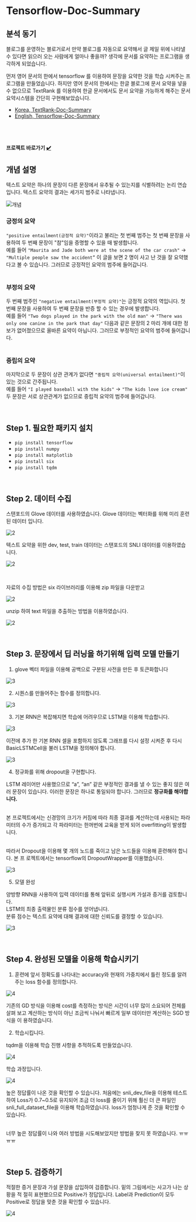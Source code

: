 # Tensorflow-Doc-Summary


## 분석 동기

블로그를 운영하는 블로거로서 만약 블로그를 자동으로 요약해서 글 제일 위에 나타낼 수 있다면
읽으러 오는 사람에게 얼마나 좋을까? 생각에 문서를 요약하는 프로그램을 생각하게 되었습니다.<br/>

먼저 영어 문서의 한에서 tensorflow 를 이용하여 문장을 요약한 것을 학습 시켜주는 프로그램을
만들었습니다. 하지만 영어 문서의 한에서는 한글 블로그에 문서 요약을 넣을 수 없으므로
TextRank 를 이용하여 한글 문서에서도 문서 요약을 가능하게 해주는 문서요약시스템을 간단히
구현해보았습니다.

* [Korea, TextRank-Doc-Summary](https://github.com/wnsgml972/TextRank-Doc-Summary)
* [English, Tensorflow-Doc-Summary](https://github.com/wnsgml972/Tensorflow-Doc-Summary)

<br/><br/>

####  프로젝트 바로가기 [:heavy_check_mark:](https://github.com/wnsgml972/Tensorflow-Doc-Summary/blob/master)

## 개념 설명

텍스트 요약은 하나의 문장이 다른 문장에서 유추될 수 있는지를 식별하려는 논리 연습입니다.
텍스트 요약의 결과는 세가지 범주로 나타냅니다.

![개념](/img/1.png)

### 긍정의 요약

``"positive entailment(긍정적 요약)"``이라고 불리는 첫 번째 범주는 첫 번째 문장을 사용하여 두
번째 문장이 "참"임을 증명할 수 있을 때 발생합니다. <br/>
예를 들어 ``"Maurita and Jade both were at the scene of the car crash"`` ->
``"Multiple people saw the accident”`` 이 글을 보면 2 명이 사고 난 것을 잘 요약했다고 볼 수
있습니다. 그러므로 긍정적인 요약의 범주에 들어갑니다. <br/><br/>

### 부정의 요약

두 번째 범주인 ``"negative entailment(부정적 요약)"``는 긍정적 요약의 역입니다. 첫 번째 문장을
사용하여 두 번째 문장을 반증 할 수 있는 경우에 발생합니다. <br/>
예를 들어 ``"Two dogs played in the park with the old man"`` -> ``"There was only one canine in
the park that day"`` 다음과 같은 문장의 2 마리 개에 대한 정보가 없어졌으므로 올바른 요약이
아닙니다. 그러므로 부정적인 요약의 범주에 들어갑니다. <br/><br/>

### 중립의 요약

마지막으로 두 문장이 상관 관계가 없다면 ``"중립적 요약(universal entailment)"``이 있는 것으로
간주됩니다. <br/>
예를 들어 ``"I played baseball with the kids"`` -> ``"The kids love ice cream"`` 두 문장은 서로
상관관계가 없으므로 중립적 요약의 범주에 들어갑니다.

<br/>

## Step 1. 필요한 패키지 설치

* ``pip install tensorflow``
* ``pip install numpy``
* ``pip install matplotlib``
* ``pip install six``
* ``pip install tqdm``

<br/>

## Step 2. 데이터 수집

스탠포드의 Glove 데이터를 사용하였습니다. Glove 데이터는 벡터화를 위해 미리 훈련된 데이터
입니다.

![2](/img/2.png)

텍스트 요약을 위한 dev, test, train 데이터는 스탠포드의 SNLI 데이터를 이용하였습니다.

![2](/img/3.png)

<br/>

자료의 수집 방법은 six 라이브러리를 이용해 zip 파일을 다운받고

![2](/img/4.png)

unzip 하여 text 파일을 추출하는 방법을 이용하였습니다.

![2](/img/5.png)

<br/>

## Step 3. 문장에서 딥 러닝을 하기위해 입력 모델 만들기

1. glove 벡터 파일을 이용해 공백으로 구분된 사전을 만든 후 토큰화합니다

![3](/img/6.png)

2. 시퀀스를 만들어주는 함수를 정의합니다.

![3](/img/7.png)

3. 기본 RNN은 복잡해지면 학습에 어려우므로 LSTM을 이용해 학습합니다.

![3](/img/8.png)

이전에 추가 한 기본 RNN 셀을 포함하지 않도록 그래프를 다시 설정 시켜준 후 다시
BasicLSTMCell을 불러 LSTM을 정의해야 합니다.

![3](/img/9.png)

4. 정규화를 위해 dropout을 구현합니다.

LSTM 레이어만 사용했으므로 “a”, “an” 같은 부정적인 결과를 낼 수 있는 좋지 않은 여러 문장이
있습니다. 이러한 문장은 하나로 통일되야 합니다. 그러므로 __정규화를 해야합니다.__ <br/><br/>

본 프로젝트에서는 신경망의 크기가 커짐에 따라 최종 결과를 계산하는데 사용되는 파라미터의
수가 증가되고 각 파라미터는 한꺼번에 교육을 받게 되어 overfitting이 발생합니다. <br/><br/>

따라서 Dropout을 이용해 몇 개의 노드를 죽이고 남은 노드들을 이용해 훈련해야 합니다. 본 프
로젝트에서는 tensorflow의 DropoutWrapper를 이용했습니다.

![3](/img/10.png)

5. 모델 완성

양방향 RNN을 사용하여 입력 데이터를 통해 앞뒤로 실행시켜 가설과 증거를 검토합니다. <br/>
LSTM의 최종 출력물인 분류 점수를 얻어냅니다. <br/>
분류 점수는 텍스트 요약에 대해 결과에 대한 신뢰도를 결정할 수 있습니다.

![3](/img/11.png)

<br/>

## Step 4. 완성된 모델을 이용해 학습시키기

1. 훈련에 앞서 정확도를 나타내는 accuracy와 현재의 가중치에서 틀린 정도를 알려주는
loss 함수를 정의합니다.

![4](/img/12.png)

기존의 GD 방식을 이용해 cost를 측정하는 방식은 시간이 너무 많이 소요되어 전체를 살펴
보고 계산하는 방식이 아닌 조금씩 나눠서 빠르게 일부 데이터만 계산하는 SGD 방식을 이
용하였습니다.

2. 학습시킵니다.

tqdm을 이용해 학습 진행 사항을 추적하도록 만들었습니다.

![4](/img/13.png)

학습 과정입니다.

![4](/img/14.png)

높은 정답률이 나온 것을 확인할 수 있습니다. 처음에는 snli_dev_file을 이용해 테스트하여 Loss가
0.7~0.5로 유지되어 조금 더 loss를 줄이기 위해 훨신 더 큰 파일인 snli_full_dataset_file을 이용해
학습하였습니다. loss가 엄청나게 준 것을 확인할 수 있습니다. <br/><br/>

너무 높은 정답률이 나와 여러 방법을 시도해보았지만 방법을 찾지 못 하였습니다. ㅠㅠㅠㅠ

<br/>

## Step 5. 검증하기

적절한 증거 문장과 가설 문장을 삽입하여 검증합니다. 밑의 그림에서는 사고가 나는 상황을 적
절히 표현했으므로 Positive가 정답입니다. Label과 Prediction이 모두 Positive로 정답을 맞춘 것을
확인할 수 있습니다.

![4](/img/15.png)
